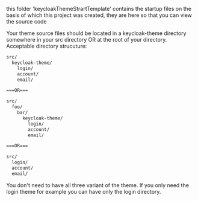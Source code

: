 this folder 'keycloakThemeStrartTemplate' contains the startup files on the basis of which this project was created, they are here so that you can view the source code

Your theme source files should be located in a keycloak-theme directory somewhere in your src directory OR at the root of your directory.  
Acceptable directory strucuture:

```txt
src/
  keycloak-theme/
    login/
    account/
    email/

===OR===

src/
  foo/
    bar/
      keycloak-theme/
        login/
        account/
        email/

===OR===

src/
  login/
  account/
  email/
```

You don't need to have all three variant of the theme. If you only need the login theme for example you can have only the login directory.
